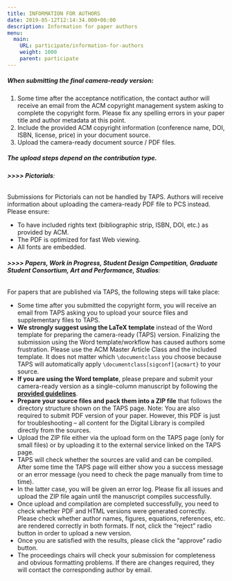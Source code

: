 ```yaml
---
title: INFORMATION FOR AUTHORS
date: 2019-05-12T12:14:34.000+06:00
description: Information for paper authors
menu:
  main:
    URL: participate/information-for-authors
    weight: 1000
    parent: participate
---
```


##### When submitting the final camera-ready version:

 1. Some time after the acceptance notification, the contact author will receive an email from the ACM copyright management system asking to complete the copyright form. Please fix any spelling errors in your paper title and author metadata at this point.
 2. Include the provided ACM copyright information (conference name, DOI, ISBN, license, price) in your document source.
 3. Upload the camera-ready document source / PDF files.

##### The upload steps depend on the contribution type.

###### **>>>> Pictorials**:
Submissions for Pictorials can not be handled by TAPS. Authors will receive information about uploading the camera-ready PDF file to PCS instead. Please ensure:
 - To have included rights text (bibliographic strip, ISBN, DOI, etc.) as provided by ACM.
 - The PDF is optimized for fast Web viewing.
 - All fonts are embedded.

###### **>>>> Papers, Work in Progress, Student Design Competition, Graduate Student Consortium, Art and Performance, Studios**:
For papers that are published via TAPS, the following steps will take place:
 - Some time after you submitted the copyright form, you will receive an email from TAPS asking you to upload your source files and supplementary files to TAPS.
 - **We strongly suggest using the LaTeX template** instead of the Word template for preparing the camera-ready (TAPS) version. Finalizing the submission using the Word template/workflow has caused authors some frustration. Please use the ACM Master Article Class and the included template. It does not matter which `\documentclass` you choose because TAPS will automatically apply `\documentclass[sigconf]{acmart}` to your source.
 - **If you are using the Word template**, please prepare and submit your camera-ready version as a single-column manuscript by following the [**provided guidelines**](https://www.acm.org/binaries/content/assets/publications/taps/acm_primary_article_template_instructions.pdf).
 - **Prepare your source files and pack them into a ZIP file** that follows the directory structure shown on the TAPS page. Note: You are also required to submit PDF version of your paper. However, this PDF is just for troubleshooting – all content for the Digital Library is compiled directly from the sources.
 - Upload the ZIP file either via the upload form on the TAPS page (only for small files) or by uploading it to the external service linked on the TAPS page.
 - TAPS will check whether the sources are valid and can be compiled. After some time the TAPS page will either show you a success message or an error message (you need to check the page manually from time to time).
 - In the latter case, you will be given an error log. Please fix all issues and upload the ZIP file again until the manuscript compiles successfully.
 - Once upload and compilation are completed successfully, you need to check whether PDF and HTML versions were generated correctly. Please check whether author names, figures, equations, references, etc. are rendered correctly in both formats. If not, click the “reject” radio button in order to upload a new version.
 - Once you are satisfied with the results, please click the “approve” radio button.
 - The  proceedings chairs will check your submission for completeness and obvious formatting problems. If there are changes required, they will contact the corresponding author by email.
